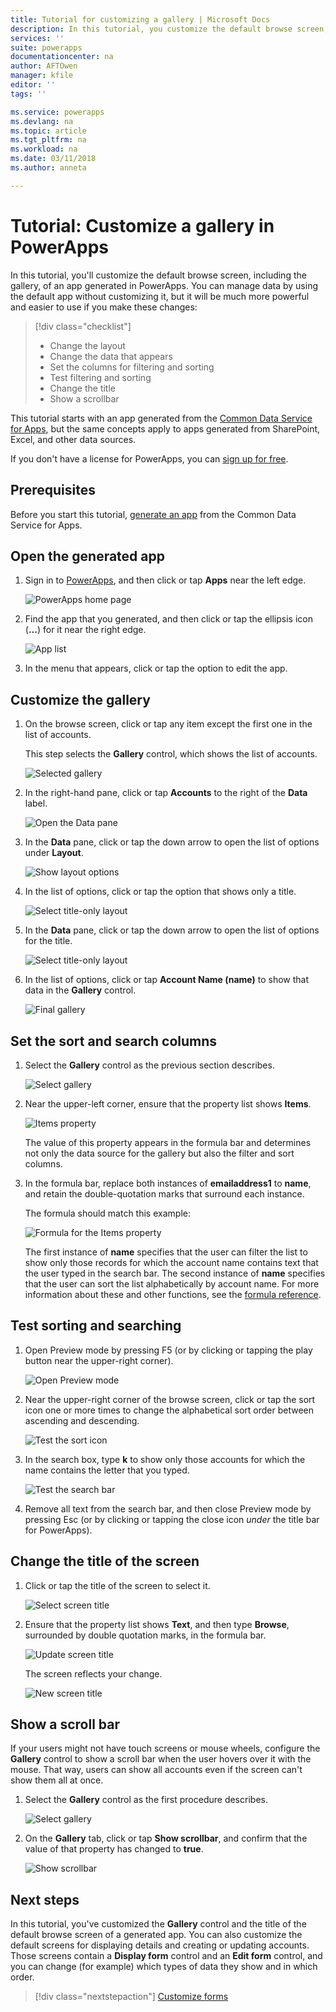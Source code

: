 ```yaml
---
title: Tutorial for customizing a gallery | Microsoft Docs
description: In this tutorial, you customize the default browse screen, including the gallery, of an app generated in PowerApps.
services: ''
suite: powerapps
documentationcenter: na
author: AFTOwen
manager: kfile
editor: ''
tags: ''

ms.service: powerapps
ms.devlang: na
ms.topic: article
ms.tgt_pltfrm: na
ms.workload: na
ms.date: 03/11/2018
ms.author: anneta

---
```

# Tutorial: Customize a gallery in PowerApps
In this tutorial, you'll customize the default browse screen, including the gallery, of an app generated in PowerApps. You can manage data by using the default app without customizing it, but it will be much more powerful and easier to use if you make these changes:

> [!div class="checklist"]
> * Change the layout
> * Change the data that appears
> * Set the columns for filtering and sorting
> * Test filtering and sorting
> * Change the title
> * Show a scrollbar

This tutorial starts with an app generated from the [Common Data Service for Apps](../common-data-service/data-platform-intro.md), but the same concepts apply to apps generated from SharePoint, Excel, and other data sources. 

If you don't have a license for PowerApps, you can [sign up for free](../signup-for-powerapps.md).

## Prerequisites
Before you start this tutorial, [generate an app](data-platform-create-app.md) from the Common Data Service for Apps.

## Open the generated app
1. Sign in to [PowerApps](https://web.powerapps.com), and then click or tap **Apps** near the left edge.

	![PowerApps home page](./media/customize-layout-sharepoint/sign-in.png)

1. Find the app that you generated, and then click or tap the ellipsis icon (**...**) for it near the right edge.

	![App list](./media/customize-layout-sharepoint/open-for-edit.png)

1. In the menu that appears, click or tap the option to edit the app. 

## Customize the gallery
1. On the browse screen, click or tap any item except the first one in the list of accounts.

	This step selects the **Gallery** control, which shows the list of accounts.

	![Selected gallery](./media/customize-layout-sharepoint/select-gallery.png)

1. In the right-hand pane, click or tap **Accounts** to the right of the **Data** label.

	![Open the **Data** pane](./media/customize-layout-sharepoint/open-data-pane.png)

1. In the **Data** pane, click or tap the down arrow to open the list of options under **Layout**.

	![Show layout options](./media/customize-layout-sharepoint/show-layouts.png)

1. In the list of options, click or tap the option that shows only a title.

	![Select title-only layout](./media/customize-layout-sharepoint/choose-layout.png)

1. In the **Data** pane, click or tap the down arrow to open the list of options for the title.

	![Select title-only layout](./media/customize-layout-sharepoint/show-title-options.png)

1. In the list of options, click or tap **Account Name (name)** to show that data in the **Gallery** control.

	![Final gallery](./media/customize-layout-sharepoint/final-gallery.png)


## Set the sort and search columns
1. Select the **Gallery** control as the previous section describes.

	![Select gallery](./media/customize-layout-sharepoint/select-gallery-title.png)

2. Near the upper-left corner, ensure that the property list shows **Items**.

	![Items property](./media/customize-layout-sharepoint/items-property.png)

	The value of this property appears in the formula bar and determines not only the data source for the gallery but also the filter and sort columns.

1. In the formula bar, replace both instances of **emailaddress1** to **name**, and retain the double-quotation marks that surround each instance.

	The formula should match this example:

	![Formula for the Items property](./media/customize-layout-sharepoint/items-value.png)

	The first instance of **name** specifies that the user can filter the list to show only those records for which the account name contains text that the user typed in the search bar. The second instance of **name** specifies that the user can sort the list alphabetically by account name. For more information about these and other functions, see the [formula reference](formula-reference.md).

## Test sorting and searching
1. Open Preview mode by pressing F5 (or by clicking or tapping the play button near the upper-right corner).

	![Open Preview mode](./media/customize-layout-sharepoint/open-preview.png)

1. Near the upper-right corner of the browse screen, click or tap the sort icon one or more times to change the alphabetical sort order between ascending and descending.

	![Test the sort icon](./media/customize-layout-sharepoint/sort-button.png)

1. In the search box, type **k** to show only those accounts for which the name contains the letter that you typed.

	![Test the search bar](./media/customize-layout-sharepoint/test-filter.png)

1. Remove all text from the search bar, and then close Preview mode by pressing Esc (or by clicking or tapping the close icon *under* the title bar for PowerApps).

## Change the title of the screen
1. Click or tap the title of the screen to select it.

	![Select screen title](./media/customize-layout-sharepoint/select-title.png)

1. Ensure that the property list shows **Text**, and then type **Browse**, surrounded by double quotation marks, in the formula bar.

	![Update screen title](./media/customize-layout-sharepoint/change-screen-title.png)

	The screen reflects your change.

	![New screen title](./media/customize-layout-sharepoint/new-screen-title.png)

## Show a scroll bar
If your users might not have touch screens or mouse wheels, configure the **Gallery** control to show a scroll bar when the user hovers over it with the mouse. That way, users can show all accounts even if the screen can't show them all at once.

1. Select the **Gallery** control as the first procedure describes.

	![Select gallery](./media/customize-layout-sharepoint/select-gallery-sorted.png)

1. On the **Gallery** tab, click or tap **Show scrollbar**, and confirm that the value of that property has changed to **true**. 

	![Show scrollbar](./media/customize-layout-sharepoint/show-scrollbar.png)

## Next steps
In this tutorial, you've customized the **Gallery** control and the title of the default browse screen of a generated app. You can also customize the default screens for displaying details and creating or updating accounts. Those screens contain a **Display form** control and an **Edit form** control, and you can change (for example) which types of data they show and in which order.

> [!div class="nextstepaction"]
> [Customize forms](customize-forms-sharepoint.md)
